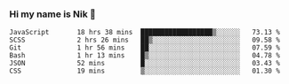 ### Hi my name is Nik 👋

<!--
**NikDoe/NikDoe** is a ✨ _special_ ✨ repository because its `README.md` (this file) appears on your GitHub profile.

Here are some ideas to get you started:

- 🔭 I’m currently working on ...
- 🌱 I’m currently learning ...
- 👯 I’m looking to collaborate on ...
- 🤔 I’m looking for help with ...
- 💬 Ask me about ...
- 📫 How to reach me: ...
- 😄 Pronouns: ...
- ⚡ Fun fact: ...
-->

<!--START_SECTION:waka-->

```text
JavaScript       18 hrs 38 mins  ██████████████████▒░░░░░░   73.13 %
SCSS             2 hrs 26 mins   ██▒░░░░░░░░░░░░░░░░░░░░░░   09.58 %
Git              1 hr 56 mins    ██░░░░░░░░░░░░░░░░░░░░░░░   07.59 %
Bash             1 hr 13 mins    █▒░░░░░░░░░░░░░░░░░░░░░░░   04.78 %
JSON             52 mins         █░░░░░░░░░░░░░░░░░░░░░░░░   03.43 %
CSS              19 mins         ▒░░░░░░░░░░░░░░░░░░░░░░░░   01.30 %
```

<!--END_SECTION:waka-->
